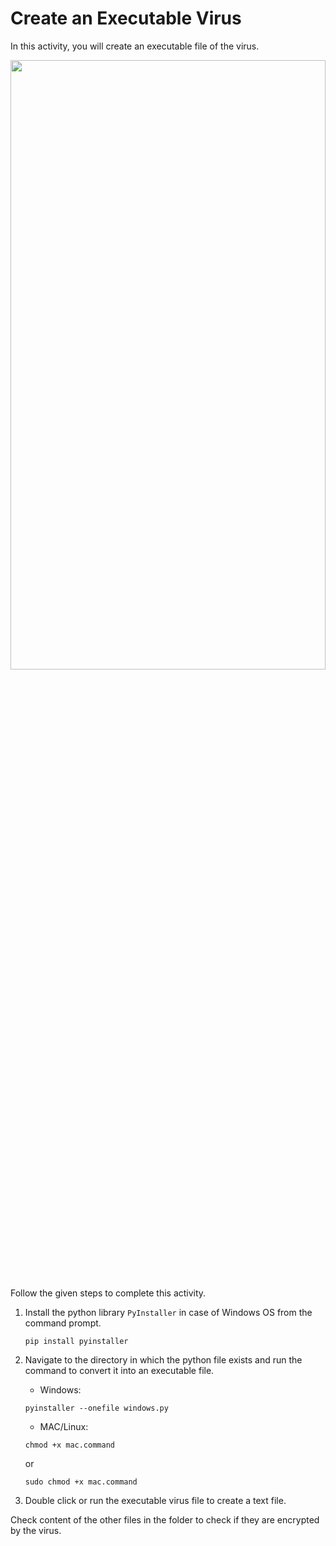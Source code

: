 Create an Executable Virus
======================
In this activity, you will create an executable file of the virus.


<img src= "https://s3-whjr-curriculum-uploads.whjr.online/ff9cbbd3-e216-4d5a-b64a-b35695fa8461.gif" width = "100%" height = "50%">


Follow the given steps to complete this activity.


1. Install the python library `PyInstaller` in case of Windows OS from the command prompt.
   ```
   pip install pyinstaller
   ```
2. Navigate to the directory in which the python file exists and run the command to convert it into an executable file.
   
   * Windows:
    ```
    pyinstaller --onefile windows.py 
    ```


    * MAC/Linux:
    ```
    chmod +x mac.command
    ```
    or
    ```
    sudo chmod +x mac.command
    ```
3. Double click or run the executable virus file to create a text file.


Check content of the other files in the folder to check if they are encrypted by the virus.
